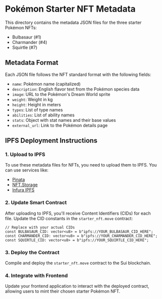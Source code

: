 # Pokémon Starter NFT Metadata

This directory contains the metadata JSON files for the three starter Pokémon NFTs:

- Bulbasaur (#1)
- Charmander (#4)
- Squirtle (#7)

## Metadata Format

Each JSON file follows the NFT standard format with the following fields:

- `name`: Pokémon name (capitalized)
- `description`: English flavor text from the Pokémon species data
- `image`: URL to the Pokémon's Dream World sprite
- `weight`: Weight in kg
- `height`: Height in meters
- `types`: List of type names
- `abilities`: List of ability names
- `stats`: Object with stat names and their base values
- `external_url`: Link to the Pokémon details page

## IPFS Deployment Instructions

### 1. Upload to IPFS

To use these metadata files for NFTs, you need to upload them to IPFS. You can use services like:

- [Pinata](https://pinata.cloud/)
- [NFT.Storage](https://nft.storage/)
- [Infura IPFS](https://infura.io/product/ipfs)

### 2. Update Smart Contract

After uploading to IPFS, you'll receive Content Identifiers (CIDs) for each file. Update the CID constants in the `starter_nft.move` contract:

```move
// Replace with your actual CIDs
const BULBASAUR_CID: vector<u8> = b"ipfs://YOUR_BULBASAUR_CID_HERE";
const CHARMANDER_CID: vector<u8> = b"ipfs://YOUR_CHARMANDER_CID_HERE";
const SQUIRTLE_CID: vector<u8> = b"ipfs://YOUR_SQUIRTLE_CID_HERE";
```

### 3. Deploy the Contract

Compile and deploy the `starter_nft.move` contract to the Sui blockchain.

### 4. Integrate with Frontend

Update your frontend application to interact with the deployed contract, allowing users to mint their chosen starter Pokémon NFT.
